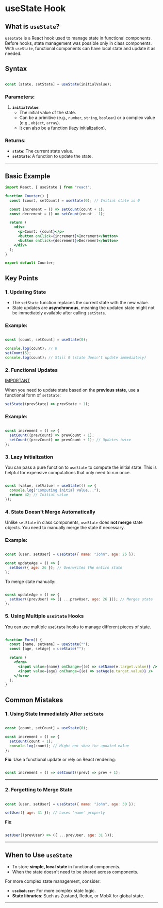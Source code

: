 # useState Hook

## **What is `useState`?**

`useState` is a React hook used to manage state in functional components. Before hooks, state management was possible only in class components. With `useState`, functional components can have local state and update it as needed.

## **Syntax**

```jsx

const [state, setState] = useState(initialValue);

```

### Parameters:

1. **`initialValue`**:
    - The initial value of the state.
    - Can be a primitive (e.g., `number`, `string`, `boolean`) or a complex value (e.g., `object`, `array`).
    - It can also be a function (lazy initialization).

### Returns:

- **`state`**: The current state value.
- **`setState`**: A function to update the state.

---

## **Basic Example**

```jsx
import React, { useState } from "react";

function Counter() {
  const [count, setCount] = useState(0); // Initial state is 0

  const increment = () => setCount(count + 1);
  const decrement = () => setCount(count - 1);

  return (
    <div>
      <p>Count: {count}</p>
      <button onClick={increment}>Increment</button>
      <button onClick={decrement}>Decrement</button>
    </div>
  );
}

export default Counter;

```

## **Key Points**

### 1. **Updating State**

- The `setState` function replaces the current state with the new value.
- State updates are **asynchronous**, meaning the updated state might not be immediately available after calling `setState`.

### Example:

```jsx

const [count, setCount] = useState(0);

console.log(count); // 0
setCount(5);
console.log(count); // Still 0 (state doesn't update immediately)

```

### 2. **Functional Updates**

[IMPORTANT](useState%20Hook%20174db671cf81800f8287e6377860e90b/IMPORTANT%20174db671cf818072a7adee4de632c8db.md)

When you need to update state based on the **previous state**, use a functional form of `setState`:

```jsx
setState((prevState) => prevState + 1);

```

### Example:

```jsx

const increment = () => {
  setCount((prevCount) => prevCount + 1);
  setCount((prevCount) => prevCount + 1); // Updates twice
};

```

### 3. **Lazy Initialization**

You can pass a pure function to `useState` to compute the initial state. This is helpful for expensive computations that only need to run once.

```jsx

const [value, setValue] = useState(() => {
  console.log("Computing initial value...");
  return 42; // Initial value
});

```

### 4. **State Doesn't Merge Automatically**

Unlike `setState` in class components, `useState` does **not merge** state objects. You need to manually merge the state if necessary.

### Example:

```jsx

const [user, setUser] = useState({ name: "John", age: 25 });

const updateAge = () => {
  setUser({ age: 26 }); // Overwrites the entire state
};

```

To merge state manually:

```jsx

const updateAge = () => {
  setUser((prevUser) => ({ ...prevUser, age: 26 })); // Merges state
};

```

### 5. **Using Multiple `useState` Hooks**

You can use multiple `useState` hooks to manage different pieces of state.

```jsx

function Form() {
  const [name, setName] = useState("");
  const [age, setAge] = useState("");

  return (
    <form>
      <input value={name} onChange={(e) => setName(e.target.value)} />
      <input value={age} onChange={(e) => setAge(e.target.value)} />
    </form>
  );
}

```

## **Common Mistakes**

### 1. Using State Immediately After `setState`

```jsx

const [count, setCount] = useState(0);

const increment = () => {
  setCount(count + 1);
  console.log(count); // Might not show the updated value
};

```

**Fix**: Use a functional update or rely on React rendering:

```jsx

const increment = () => setCount((prev) => prev + 1);

```

---

### 2. Forgetting to Merge State

```jsx

const [user, setUser] = useState({ name: "John", age: 30 });

setUser({ age: 31 }); // Loses 'name' property

```

**Fix**:

```jsx

setUser((prevUser) => ({ ...prevUser, age: 31 }));

```

---

## **When to Use `useState`**

- To store **simple, local state** in functional components.
- When the state doesn't need to be shared across components.

For more complex state management, consider:

- **`useReducer`**: For more complex state logic.
- **State libraries**: Such as Zustand, Redux, or MobX for global state.

---